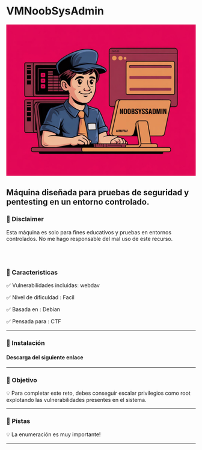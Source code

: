<h1> VMNoobSysAdmin </h1>
<img src="NoobSysAdmin.jpeg" >

<h2> Máquina diseñada para pruebas de seguridad y pentesting en un entorno controlado.</h2>


<h3> 🔴 Disclaimer</h3>
<p>Esta máquina es solo para fines educativos y pruebas en entornos controlados. No me hago responsable del mal uso de este recurso.</p>
<br>
<br>

<h3>🚀 Caracteristicas </h3>

<p>✅ Vulnerabilidades incluidas: webdav</p>
<p>✅ Nivel de dificuldad : Facil</p>
<p>✅ Basada en : Debian </p>
<p>✅ Pensada para : CTF</p>

---
<h3>🔧 Instalación</h3>
<h4>Descarga del siguiente enlace</h4>

---

<h3>🎯 Objetivo </h3>
<p>💡 Para completar este reto, debes conseguir escalar privilegios como root explotando las vulnerabilidades presentes en el sistema.</p>

---

<h3>👣 Pistas</h3>
<p>💡 La enumeración es muy importante!</p>

---
